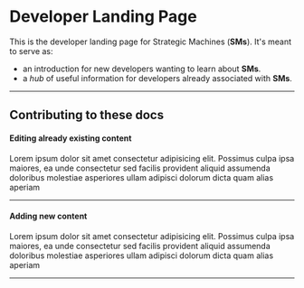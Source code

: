 # Developer Landing Page

This is the developer landing page for Strategic Machines (__SMs__). It's meant to serve as:

- an introduction for new developers wanting to learn about __SMs__.
- a _hub_ of useful information for developers already associated with __SMs__.

----

## Contributing to these docs


#### Editing already existing content

Lorem ipsum dolor sit amet consectetur adipisicing elit. Possimus culpa ipsa maiores, ea unde consectetur sed facilis provident aliquid assumenda doloribus molestiae asperiores ullam adipisci dolorum dicta quam alias aperiam

---

#### Adding new content

Lorem ipsum dolor sit amet consectetur adipisicing elit. Possimus culpa ipsa maiores, ea unde consectetur sed facilis provident aliquid assumenda doloribus molestiae asperiores ullam adipisci dolorum dicta quam alias aperiam

---
